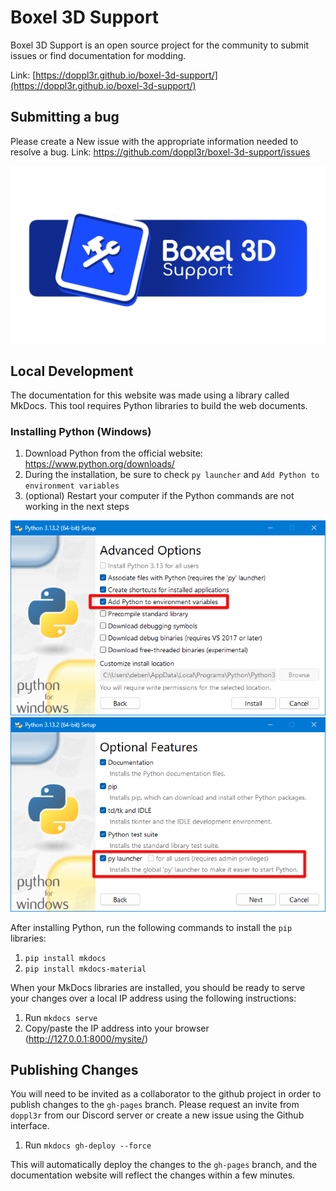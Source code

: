 # Boxel 3D Support

Boxel 3D Support is an open source project for the community to submit issues or find documentation for modding.

Link: [https://doppl3r.github.io/boxel-3d-support/](https://doppl3r.github.io/boxel-3d-support/)

## Submitting a bug

Please create a New issue with the appropriate information needed to resolve a bug. Link: https://github.com/doppl3r/boxel-3d-support/issues

![Boxel 3D Support](docs/images/Boxel3DSupportBanner.png)

## Local Development

The documentation for this website was made using a library called MkDocs. This tool requires Python libraries to build the web documents.

### Installing Python (Windows)

1. Download Python from the official website: https://www.python.org/downloads/
2. During the installation, be sure to check `py launcher` and `Add Python to environment variables`
3. (optional) Restart your computer if the Python commands are not working in the next steps

![Python Screenshot 1](docs/images/python-screenshot-1.png)
![Python Screenshot 2](docs/images/python-screenshot-2.png)

After installing Python, run the following commands to install the `pip` libraries:

1. `pip install mkdocs`
2. `pip install mkdocs-material`

When your MkDocs libraries are installed, you should be ready to serve your changes over a local IP address using the following instructions:

1. Run `mkdocs serve`
2. Copy/paste the IP address into your browser (http://127.0.0.1:8000/mysite/)

## Publishing Changes

You will need to be invited as a collaborator to the github project in order to publish changes to the `gh-pages` branch. Please request an invite from `doppl3r` from our Discord server or create a new issue using the Github interface.

1. Run `mkdocs gh-deploy --force`

This will automatically deploy the changes to the `gh-pages` branch, and the documentation website will reflect the changes within a few minutes.